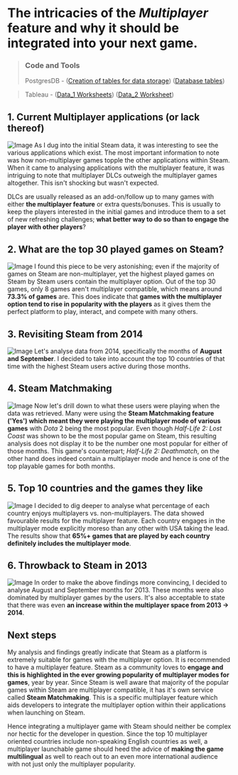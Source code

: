 # The intricacies of the _Multiplayer_ feature and why it should be integrated into your next game.

>### Code and Tools
>PostgresDB - ([Creation of tables for data storage](https://github.com/sjbarlas/Steam-Data-Insights/blob/master/Tables_Creation_and_Data_Pull_to_PostgresDB.sql)) ([Database tables](https://github.com/sjbarlas/Steam-Data-Insights/blob/master/Steam_Database_postgres.png))

>Tableau - ([Data_1 Worksheets](https://github.com/sjbarlas/Steam-Data-Insights/tree/master/data_1)) ([Data_2 Worksheet](https://github.com/sjbarlas/Steam-Data-Insights/tree/master/data_2))

## 1. Current Multiplayer applications (or lack thereof)
![Image](https://raw.githubusercontent.com/sjbarlas/Steam-Data-Insights/master/data_1/App%20Multiplayer%20Options.png)
As I dug into the initial Steam data, it was interesting to see the various applications which exist. The most important information to note was how non-multiplayer games topple the other applications within Steam. When it came to analysing applications with the multiplayer feature, it was intriguing to note that multiplayer DLCs outweigh the multiplayer games altogether. This isn't shocking but wasn't expected. 

DLCs are usually released as an add-on/follow up to many games with either **the multiplayer feature** or extra quests/bonuses. This is usually to keep the players interested in the initial games and introduce them to a set of new refreshing challenges; **what better way to do so than to engage the player with other players**?

## 2. What are the top 30 played games on Steam?
![Image](https://raw.githubusercontent.com/sjbarlas/Steam-Data-Insights/master/data_1/Top%20Multiplayer%20Games.png)
I found this piece to be very astonishing; even if the majority of games on Steam are non-multiplayer, yet the highest played games on Steam by Steam users contain the multiplayer option. Out of the top 30 games, only 8 games aren't multiplayer compatible, which means around **73.3% of games** are. This does indicate that **games with the multiplayer option tend to rise in popularity with the players** as it gives them the perfect platform to play, interact, and compete with many others.

## 3. Revisiting Steam from 2014
![Image](https://raw.githubusercontent.com/sjbarlas/Steam-Data-Insights/master/data_1/2014%20-%20World%20Players.png)
Let's analyse data from 2014, specifically the months of **August and September**. I decided to take into account the top 10 countries of that time with the highest Steam users active during those months.

## 4. Steam Matchmaking
![Image](https://raw.githubusercontent.com/sjbarlas/Steam-Data-Insights/master/data_1/2014%20-%20Steam%20Matchmaking.png)
Now let's drill down to what these users were playing when the data was retrieved. Many were using the **Steam Matchmaking feature ('Yes') which meant they were playing the multiplayer mode of various games** with _Dota_ 2 being the most popular. Even though _Half-Life 2: Lost Coast_ was shown to be the most popular game on Steam, this resulting analysis does not display it to be the number one most popular for either of those months. This game's counterpart; _Half-Life 2: Deathmatch_, on the other hand does indeed contain a multiplayer mode and hence is one of the top playable games for both months.

## 5. Top 10 countries and the games they like
![Image](https://raw.githubusercontent.com/sjbarlas/Steam-Data-Insights/master/data_1/2014%20-%20Players%20Games%20Data.png)
I decided to dig deeper to analyse what percentage of each country enjoys multiplayers vs. non-multiplayers. The data showed favourable results for the multiplayer feature. Each country engages in the multiplayer mode explicitly moreso than any other with USA taking the lead. The results show that **65%+ games that are played by each country definitely includes the multiplayer mode**.

## 6. Throwback to Steam in 2013
![Image](https://raw.githubusercontent.com/sjbarlas/Steam-Data-Insights/master/data_2/2013%20-%20Player%20Games%20Data.png)
In order to make the above findings more convincing, I decided to analyse August and September months for 2013. These months were also dominated by multiplayer games by the users. It's also acceptable to state that there was even **an increase within the multiplayer space from 2013 -> 2014**.

## Next steps
My analysis and findings greatly indicate that Steam as a platform is extremely suitable for games with the multiplayer option. It is recommended to have a multiplayer feature. Steam as a community loves to **engage and this is highlighted in the ever growing popularity of multiplayer modes for games**, year by year. Since Steam is well aware that majority of the popular games within Steam are multiplayer compatible, it has it's own service called **Steam Matchmaking**. This is a specific multiplayer feature which aids developers to integrate the multiplayer option within their applications when launching on Steam. 

Hence integrating a multiplayer game with Steam should neither be complex nor hectic for the developer in question. Since the top 10 multiplayer oriented countries include non-speaking English countries as well, a multiplayer launchable game should heed the advice of **making the game multilingual** as well to reach out to an even more international audience with not just only the multiplayer popularity.
